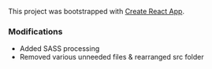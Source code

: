 ﻿This project was bootstrapped with [Create React App](https://github.com/facebookincubator/create-react-app).

### Modifications

* Added SASS processing
* Removed various unneeded files & rearranged src folder
